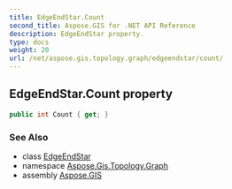 ```yaml
---
title: EdgeEndStar.Count
second_title: Aspose.GIS for .NET API Reference
description: EdgeEndStar property. 
type: docs
weight: 20
url: /net/aspose.gis.topology.graph/edgeendstar/count/
---
```

## EdgeEndStar.Count property

```csharp
public int Count { get; }
```

### See Also

* class [EdgeEndStar](../)
* namespace [Aspose.Gis.Topology.Graph](../../edgeendstar/)
* assembly [Aspose.GIS](../../../)


